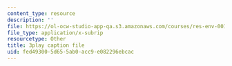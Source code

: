 ```yaml
---
content_type: resource
description: ''
file: https://ol-ocw-studio-app-qa.s3.amazonaws.com/courses/res-env-001-climate-action-hands-on-harnessing-science-with-communities-to-cut-carbon-january-iap-2017/fed493005d655ab0acc9e082296ebcac_lsf0_6DAFOM.vtt
file_type: application/x-subrip
resourcetype: Other
title: 3play caption file
uid: fed49300-5d65-5ab0-acc9-e082296ebcac
---
```

